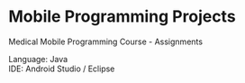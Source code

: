 # Mobile Programming Projects
Medical Mobile Programming Course - Assignments

Language:	Java<br>
IDE:		Android Studio / Eclipse
